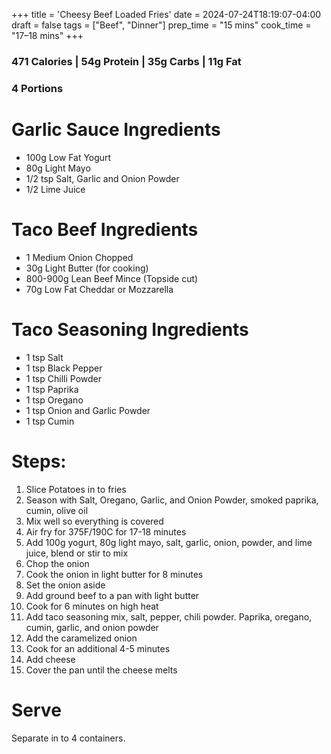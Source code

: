 +++
title = 'Cheesy Beef Loaded Fries'
date = 2024-07-24T18:19:07-04:00
draft = false
tags = ["Beef", "Dinner"]
prep_time = "15 mins"
cook_time = "17–18 mins"
+++


### 471 Calories | 54g Protein | 35g Carbs | 11g Fat
### 4 Portions


# Garlic Sauce Ingredients
- 100g Low Fat Yogurt
- 80g Light Mayo
- 1/2 tsp Salt, Garlic and Onion Powder
- 1/2 Lime Juice

# Taco Beef Ingredients
- 1 Medium Onion Chopped
- 30g Light Butter (for cooking)
- 800-900g Lean Beef Mince (Topside cut)
- 70g Low Fat Cheddar or Mozzarella

# Taco Seasoning Ingredients
- 1 tsp Salt
- 1 tsp Black Pepper
- 1 tsp Chilli Powder
- 1 tsp Paprika
- 1 tsp Oregano
- 1 tsp Onion and Garlic Powder
- 1 tsp Cumin

# Steps:
1. Slice Potatoes in to fries
2. Season with Salt, Oregano, Garlic, and Onion Powder, smoked paprika, cumin, olive oil 
3. Mix well so everything is covered
4. Air fry for 375F/190C for 17-18 minutes
5. Add 100g yogurt, 80g light mayo, salt, garlic, onion, powder, and lime juice, blend or stir to mix
6. Chop the onion
7. Cook the onion in light butter for 8 minutes
8. Set the onion aside
9. Add ground beef to a pan with light butter
10. Cook for 6 minutes on high heat
11. Add taco seasoning mix, salt, pepper, chili powder. Paprika, oregano, cumin, garlic, and onion powder
12. Add the caramelized onion
13. Cook for an additional 4-5 minutes
14. Add cheese
15. Cover the pan until the cheese melts

# Serve
Separate in to 4 containers.